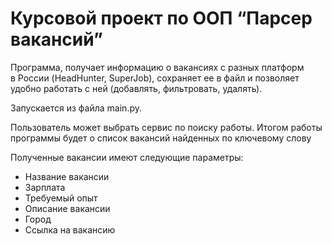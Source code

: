 # Курсовой проект по ООП “Парсер вакансий”

Программа, получает информацию о вакансиях с разных платформ в России (HeadHunter, SuperJob), сохраняет ее в файл и позволяет удобно работать с ней (добавлять, фильтровать, удалять).

Запускается из файла main.py.

Пользователь может выбрать сервис по поиску работы. Итогом работы программы будет о список вакансий найденных по ключевому слову

Полученные вакансии имеют следующие параметры:
 - Название вакансии
 - Зарплата
 - Требуемый опыт
 - Описание вакансии
 - Город
 - Ссылка на вакансию
